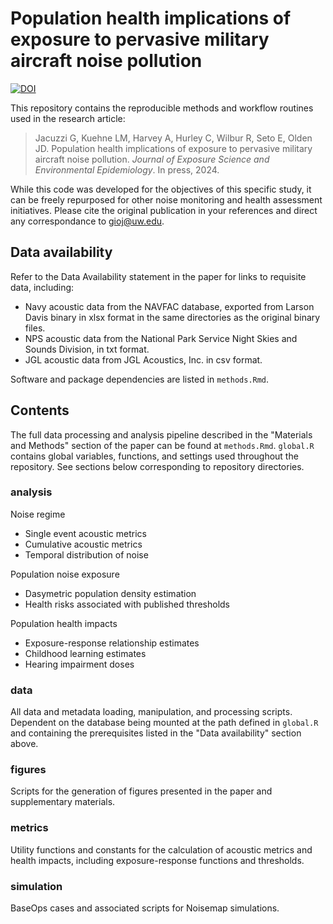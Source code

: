 # Population health implications of exposure to pervasive military aircraft noise pollution

[![DOI](https://zenodo.org/badge/565972351.svg)](https://zenodo.org/doi/10.5281/zenodo.10652377)

This repository contains the reproducible methods and workflow routines used in the research article:

> Jacuzzi G, Kuehne LM, Harvey A, Hurley C, Wilbur R, Seto E, Olden JD. Population health implications of exposure to pervasive military aircraft noise pollution. *Journal of Exposure Science and Environmental Epidemiology*. In press, 2024.

While this code was developed for the objectives of this specific study, it can be freely repurposed for other noise monitoring and health assessment initiatives. Please cite the original publication in your references and direct any correspondance to gioj@uw.edu.

## Data availability

Refer to the Data Availability statement in the paper for links to requisite data, including:

-   Navy acoustic data from the NAVFAC database, exported from Larson Davis binary in xlsx format in the same directories as the original binary files.
-   NPS acoustic data from the National Park Service Night Skies and Sounds Division, in txt format.
-   JGL acoustic data from JGL Acoustics, Inc. in csv format.

Software and package dependencies are listed in `methods.Rmd`.

## Contents

The full data processing and analysis pipeline described in the "Materials and Methods" section of the paper can be found at `methods.Rmd`. `global.R` contains global variables, functions, and settings used throughout the repository. See sections below corresponding to repository directories.

### analysis

Noise regime

-   Single event acoustic metrics
-   Cumulative acoustic metrics
-   Temporal distribution of noise

Population noise exposure

-   Dasymetric population density estimation
-   Health risks associated with published thresholds

Population health impacts

-   Exposure-response relationship estimates
-   Childhood learning estimates
-   Hearing impairment doses

### data

All data and metadata loading, manipulation, and processing scripts. Dependent on the database being mounted at the path defined in `global.R` and containing the prerequisites listed in the "Data availability" section above.

### figures

Scripts for the generation of figures presented in the paper and supplementary materials.

### metrics

Utility functions and constants for the calculation of acoustic metrics and health impacts, including exposure-response functions and thresholds.

### simulation

BaseOps cases and associated scripts for Noisemap simulations.
